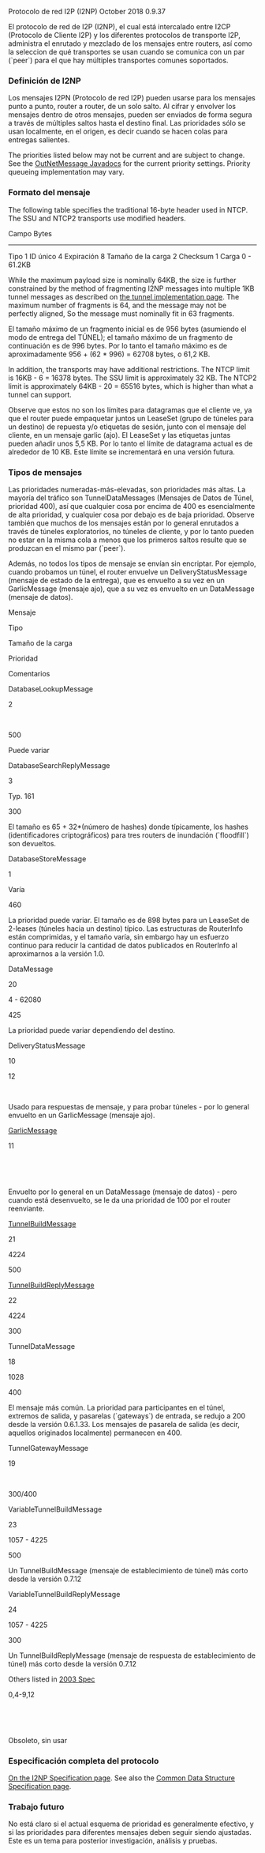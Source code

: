  Protocolo de red
I2P (I2NP) October 2018 0.9.37 

El protocolo de red de I2P (I2NP), el cual está intercalado entre I2CP
(Protocolo de Cliente I2P) y los diferentes protocolos de transporte
I2P, administra el enrutado y mezclado de los mensajes entre routers,
así como la seleccion de qué transportes se usan cuando se comunica con
un par (\`peer\`) para el que hay múltiples transportes comunes
soportados.

### Definición de I2NP

Los mensajes I2PN (Protocolo de red I2P) pueden usarse para los mensajes
punto a punto, router a router, de un solo salto. Al cifrar y envolver
los mensajes dentro de otros mensajes, pueden ser enviados de forma
segura a través de múltiples saltos hasta el destino final. Las
prioridades sólo se usan localmente, en el origen, es decir cuando se
hacen colas para entregas salientes.

The priorities listed below may not be current and are subject to
change. See the [OutNetMessage
Javadocs]() for the current priority
settings. Priority queueing implementation may vary.

### Formato del mensaje

The following table specifies the traditional 16-byte header used in
NTCP. The SSU and NTCP2 transports use modified headers.

 Campo Bytes
 -------------------- ------------
 Tipo 1
 ID único 4
 Expiración 8
 Tamaño de la carga 2
 Checksum 1
 Carga 0 - 61.2KB

While the maximum payload size is nominally 64KB, the size is further
constrained by the method of fragmenting I2NP messages into multiple 1KB
tunnel messages as described on [the tunnel implementation
page](). The maximum number of fragments is
64, and the message may not be perfectly aligned, So the message must
nominally fit in 63 fragments.

El tamaño máximo de un fragmento inicial es de 956 bytes (asumiendo el
modo de entrega del TÚNEL); el tamaño máximo de un fragmento de
continuación es de 996 bytes. Por lo tanto el tamaño máximo es de
aproximadamente 956 + (62 \* 996) = 62708 bytes, o 61,2 KB.

In addition, the transports may have additional restrictions. The NTCP
limit is 16KB - 6 = 16378 bytes. The SSU limit is approximately 32 KB.
The NTCP2 limit is approximately 64KB - 20 = 65516 bytes, which is
higher than what a tunnel can support.

Observe que estos no son los límites para datagramas que el cliente ve,
ya que el router puede empaquetar juntos un LeaseSet (grupo de túneles
para un destino) de repuesta y/o etiquetas de sesión, junto con el
mensaje del cliente, en un mensaje garlic (ajo). El LeaseSet y las
etiquetas juntas pueden añadir unos 5,5 KB. Por lo tanto el límite de
datagrama actual es de alrededor de 10 KB. Este límite se incrementará
en una versión futura.

### Tipos de mensajes

Las prioridades numeradas-más-elevadas, son prioridades más altas. La
mayoría del tráfico son TunnelDataMessages (Mensajes de Datos de Túnel,
prioridad 400), así que cualquier cosa por encima de 400 es
esencialmente de alta prioridad, y cualquier cosa por debajo es de baja
prioridad. Observe también que muchos de los mensajes están por lo
general enrutados a través de túneles exploratorios, no túneles de
cliente, y por lo tanto pueden no estar en la misma cola a menos que los
primeros saltos resulte que se produzcan en el mismo par (\`peer\`).

Además, no todos los tipos de mensaje se envían sin encriptar. Por
ejemplo, cuando probamos un túnel, el router envuelve un
DeliveryStatusMessage (mensaje de estado de la entrega), que es envuelto
a su vez en un GarlicMessage (mensaje ajo), que a su vez es envuelto en
un DataMessage (mensaje de datos).

Mensaje

Tipo

Tamaño de la carga

Prioridad

Comentarios

DatabaseLookupMessage

2

 

500

Puede variar

DatabaseSearchReplyMessage

3

Typ. 161

300

El tamaño es 65 + 32\*(número de hashes) donde típicamente, los hashes
(identificadores criptográficos) para tres routers de inundación
(\`floodfill\`) son devueltos.

DatabaseStoreMessage

1

Varía

460

La prioridad puede variar. El tamaño es de 898 bytes para un LeaseSet de
2-leases (túneles hacia un destino) típico. Las estructuras de
RouterInfo están comprimidas, y el tamaño varía, sin embargo hay un
esfuerzo continuo para reducir la cantidad de datos publicados en
RouterInfo al aproximarnos a la versión 1.0.

DataMessage

20

4 - 62080

425

La prioridad puede variar dependiendo del destino.

DeliveryStatusMessage

10

12

 

Usado para respuestas de mensaje, y para probar túneles - por lo general
envuelto en un GarlicMessage (mensaje ajo).

[GarlicMessage](#op.garlic)

11

 

 

Envuelto por lo general en un DataMessage (mensaje de datos) - pero
cuando está desenvuelto, se le da una prioridad de 100 por el router
reenviante.

[TunnelBuildMessage](#tunnelCreate.requestRecord)

21

4224

500

[TunnelBuildReplyMessage](#tunnelCreate.replyRecord)

22

4224

300

TunnelDataMessage

18

1028

400

El mensaje más común. La prioridad para participantes en el túnel,
extremos de salida, y pasarelas (\`gateways\`) de entrada, se redujo a
200 desde la versión 0.6.1.33. Los mensajes de pasarela de salida (es
decir, aquellos originados localmente) permanecen en 400.

TunnelGatewayMessage

19

 

300/400

VariableTunnelBuildMessage

23

1057 - 4225

500

Un TunnelBuildMessage (mensaje de establecimiento de túnel) más corto
desde la versión 0.7.12

VariableTunnelBuildReplyMessage

24

1057 - 4225

300

Un TunnelBuildReplyMessage (mensaje de respuesta de establecimiento de
túnel) más corto desde la versión 0.7.12

Others listed in [2003 Spec]()

0,4-9,12

 

 

Obsoleto, sin usar

### Especificación completa del protocolo

[On the I2NP Specification page](). See also
the [Common Data Structure Specification
page]().

### Trabajo futuro

No está claro si el actual esquema de prioridad es generalmente
efectivo, y si las prioridades para diferentes mensajes deben seguir
siendo ajustadas. Este es un tema para posterior investigación, análisis
y pruebas.


